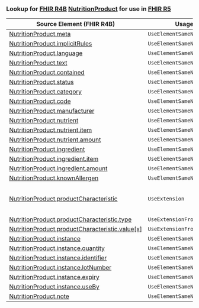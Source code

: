 ### Lookup for [FHIR R4B](https://hl7.org/fhir/R4B/) [NutritionProduct](https://hl7.org/fhir/R4B/NutritionProduct.html) for use in [FHIR R5](https://hl7.org/fhir/R5/)

| Source Element (FHIR R4B) | Usage | Target |
| -------------- | ----- | ------ |
| [NutritionProduct.meta](https://hl7.org/fhir/R4B/NutritionProduct.html#resource) | `UseElementSameName` | [NutritionProduct.meta](https://hl7.org/fhir/R5/NutritionProduct.html#resource) |
| [NutritionProduct.implicitRules](https://hl7.org/fhir/R4B/NutritionProduct.html#resource) | `UseElementSameName` | [NutritionProduct.implicitRules](https://hl7.org/fhir/R5/NutritionProduct.html#resource) |
| [NutritionProduct.language](https://hl7.org/fhir/R4B/NutritionProduct.html#resource) | `UseElementSameName` | [NutritionProduct.language](https://hl7.org/fhir/R5/NutritionProduct.html#resource) |
| [NutritionProduct.text](https://hl7.org/fhir/R4B/NutritionProduct.html#resource) | `UseElementSameName` | [NutritionProduct.text](https://hl7.org/fhir/R5/NutritionProduct.html#resource) |
| [NutritionProduct.contained](https://hl7.org/fhir/R4B/NutritionProduct.html#resource) | `UseElementSameName` | [NutritionProduct.contained](https://hl7.org/fhir/R5/NutritionProduct.html#resource) |
| [NutritionProduct.status](https://hl7.org/fhir/R4B/NutritionProduct.html#resource) | `UseElementSameName` | [NutritionProduct.status](https://hl7.org/fhir/R5/NutritionProduct.html#resource) |
| [NutritionProduct.category](https://hl7.org/fhir/R4B/NutritionProduct.html#resource) | `UseElementSameName` | [NutritionProduct.category](https://hl7.org/fhir/R5/NutritionProduct.html#resource) |
| [NutritionProduct.code](https://hl7.org/fhir/R4B/NutritionProduct.html#resource) | `UseElementSameName` | [NutritionProduct.code](https://hl7.org/fhir/R5/NutritionProduct.html#resource) |
| [NutritionProduct.manufacturer](https://hl7.org/fhir/R4B/NutritionProduct.html#resource) | `UseElementSameName` | [NutritionProduct.manufacturer](https://hl7.org/fhir/R5/NutritionProduct.html#resource) |
| [NutritionProduct.nutrient](https://hl7.org/fhir/R4B/NutritionProduct.html#resource) | `UseElementSameName` | [NutritionProduct.nutrient](https://hl7.org/fhir/R5/NutritionProduct.html#resource) |
| [NutritionProduct.nutrient.item](https://hl7.org/fhir/R4B/NutritionProduct.html#resource) | `UseElementSameName` | [NutritionProduct.nutrient.item](https://hl7.org/fhir/R5/NutritionProduct.html#resource) |
| [NutritionProduct.nutrient.amount](https://hl7.org/fhir/R4B/NutritionProduct.html#resource) | `UseElementSameName` | [NutritionProduct.nutrient.amount](https://hl7.org/fhir/R5/NutritionProduct.html#resource) |
| [NutritionProduct.ingredient](https://hl7.org/fhir/R4B/NutritionProduct.html#resource) | `UseElementSameName` | [NutritionProduct.ingredient](https://hl7.org/fhir/R5/NutritionProduct.html#resource) |
| [NutritionProduct.ingredient.item](https://hl7.org/fhir/R4B/NutritionProduct.html#resource) | `UseElementSameName` | [NutritionProduct.ingredient.item](https://hl7.org/fhir/R5/NutritionProduct.html#resource) |
| [NutritionProduct.ingredient.amount](https://hl7.org/fhir/R4B/NutritionProduct.html#resource) | `UseElementSameName` | [NutritionProduct.ingredient.amount](https://hl7.org/fhir/R5/NutritionProduct.html#resource) |
| [NutritionProduct.knownAllergen](https://hl7.org/fhir/R4B/NutritionProduct.html#resource) | `UseElementSameName` | [NutritionProduct.knownAllergen](https://hl7.org/fhir/R5/NutritionProduct.html#resource) |
| [NutritionProduct.productCharacteristic](https://hl7.org/fhir/R4B/NutritionProduct.html#resource) | `UseExtension` | [http://hl7.org/fhir/4.3/StructureDefinition/extension-NutritionProduct.productCharacteristic](StructureDefinition-ext-R4B-NutritionProduct.productCharacteristic.html) |
| [NutritionProduct.productCharacteristic.type](https://hl7.org/fhir/R4B/NutritionProduct.html#resource) | `UseExtensionFromAncestor` | - |
| [NutritionProduct.productCharacteristic.value[x]](https://hl7.org/fhir/R4B/NutritionProduct.html#resource) | `UseExtensionFromAncestor` | - |
| [NutritionProduct.instance](https://hl7.org/fhir/R4B/NutritionProduct.html#resource) | `UseElementSameName` | [NutritionProduct.instance](https://hl7.org/fhir/R5/NutritionProduct.html#resource) |
| [NutritionProduct.instance.quantity](https://hl7.org/fhir/R4B/NutritionProduct.html#resource) | `UseElementSameName` | [NutritionProduct.instance.quantity](https://hl7.org/fhir/R5/NutritionProduct.html#resource) |
| [NutritionProduct.instance.identifier](https://hl7.org/fhir/R4B/NutritionProduct.html#resource) | `UseElementSameName` | [NutritionProduct.instance.identifier](https://hl7.org/fhir/R5/NutritionProduct.html#resource) |
| [NutritionProduct.instance.lotNumber](https://hl7.org/fhir/R4B/NutritionProduct.html#resource) | `UseElementSameName` | [NutritionProduct.instance.lotNumber](https://hl7.org/fhir/R5/NutritionProduct.html#resource) |
| [NutritionProduct.instance.expiry](https://hl7.org/fhir/R4B/NutritionProduct.html#resource) | `UseElementSameName` | [NutritionProduct.instance.expiry](https://hl7.org/fhir/R5/NutritionProduct.html#resource) |
| [NutritionProduct.instance.useBy](https://hl7.org/fhir/R4B/NutritionProduct.html#resource) | `UseElementSameName` | [NutritionProduct.instance.useBy](https://hl7.org/fhir/R5/NutritionProduct.html#resource) |
| [NutritionProduct.note](https://hl7.org/fhir/R4B/NutritionProduct.html#resource) | `UseElementSameName` | [NutritionProduct.note](https://hl7.org/fhir/R5/NutritionProduct.html#resource) |
